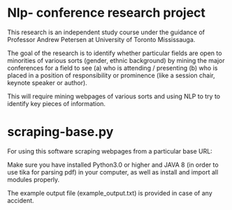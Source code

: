 # Nlp- conference research project
This research is an independent study course under the guidance of Professor Andrew Petersen at University of Toronto Mississauga.

The goal of the research is to identify whether particular fields are open to minorities of various sorts (gender, ethnic background) by mining the major conferences for a field to see
(a) who is attending / presenting 
(b) who is placed in a position of responsibility or prominence (like a session chair, keynote speaker or author). 

This will require mining webpages of various sorts and using NLP to try to identify key pieces of information.

# scraping-base.py
For using this software scraping webpages from a particular base URL:

Make sure you have installed Python3.0 or higher and JAVA 8 (in order to use tika for parsing pdf) in your computer, as well as install and import all modules properly.

The example output file (example_output.txt) is provided in case of any accident.
